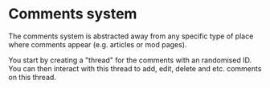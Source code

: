 # Comments system

The comments system is abstracted away from any specific type of place where comments appear (e.g. articles or mod pages).

You start by creating a "thread" for the comments with an randomised ID. You can then interact with this thread to add, edit, delete and etc. comments on this thread.
